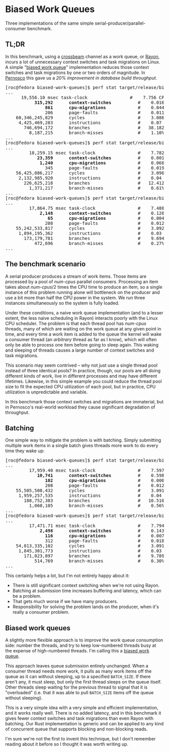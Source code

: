 # Biased Work Queues

Three implementations of the same simple serial-producer/parallel-consumer benchmark.

## TL;DR

In this benchmark, using a [crossbeam](https://docs.rs/crossbeam/0.8.0/crossbeam/) channel as a work queue, or [Rayon](https://docs.rs/rayon/1.5.0/rayon/), incurs a lot of unnecessary context switches and task migrations on Linux. A simple "[biased work queue](https://github.com/rocallahan/biased-work-queues/blob/main/src/biased_work_queue.rs)" implementation reduces those context switches and task migrations by one or two orders of magnitude. In [Pernosco](https://pernos.co) this gave us a *20% improvement in database build throughput*.

<pre>[roc@fedora biased-work-queues]$ perf stat target/release/biased-work-queues crossbeam
...
      19,556.10 msec task-clock                #    7.756 CPUs utilized
           <b>315,292      context-switches</b>          #    0.016 M/sec
               <b>861      cpu-migrations</b>            #    0.044 K/sec
               206      page-faults               #    0.011 K/sec
    60,346,245,829      cycles                    #    3.086 GHz
     4,425,469,283      instructions              #    0.07  insn per cycle
       746,694,172      branches                  #   38.182 M/sec
         8,187,215      branch-misses             #    1.10% of all branches
...
[roc@fedora biased-work-queues]$ perf stat target/release/biased-work-queues rayon
...
         18,259.15 msec task-clock                #    7.782 CPUs utilized
            <b>23,359      context-switches</b>          #    0.001 M/sec
             <b>1,240      cpu-migrations</b>            #    0.068 K/sec
               345      page-faults               #    0.019 K/sec
    56,425,086,217      cycles                    #    3.090 GHz
     2,132,985,920      instructions              #    0.04  insn per cycle
       226,625,218      branches                  #   12.412 M/sec
         1,371,217      branch-misses             #    0.61% of all branches
...
[roc@fedora biased-work-queues]$ perf stat target/release/biased-work-queues crossbeam-biased
...
         17,864.75 msec task-clock                #    7.480 CPUs utilized
             <b>2,148      context-switches</b>          #    0.120 K/sec
                <b>65      cpu-migrations</b>            #    0.004 K/sec
               208      page-faults               #    0.012 K/sec
    55,242,533,817      cycles                    #    3.092 GHz
     1,894,195,362      instructions              #    0.03  insn per cycle
       173,179,781      branches                  #    9.694 M/sec
           472,696      branch-misses             #    0.27% of all branches
...</pre>

## The benchmark scenario

A serial producer produces a stream of work items. Those items are processed by a pool of _num-cpus_ parallel consumers. Processing an item takes about _num-cpus_/2 times the CPU time to produce an item, so a single instance of this problem running alone will bottleneck on the producer and use a bit more than half the CPU power in the system. We run three instances simultaneously so the system is fully loaded.

Under these conditions, a naive work queue implementation (and to a lesser extent, the less naive scheduling in Rayon) interacts poorly with the Linux CPU scheduler. The problem is that each thread pool has _num-cpus_ threads, many of which are waiting on the work queue at any given point in time, and every time a work item is added to the queue the kernel will wake a consumer thread (an *arbitrary* thread as far as I know), which will often only be able to process one item before going to sleep again. This waking and sleeping of threads causes a large number of context switches and task migrations.

This scenario may seem contrived – why not just use a single thread pool instead of three identical pools? In practice, though, our pools are all doing different kinds of work, live in different processes and may have different lifetimes. Likewise, in this simple example you could reduce the thread pool size to fit the expected CPU utilization of each pool, but in practice, CPU utilization is unpredictable and variable.

In this benchmark those context switches and migrations are immaterial, but in Pernosco's real-world workload they cause significant degradation of throughput.

## Batching

One simple way to mitigate the problem is with batching. Simply submitting multiple work items in a single batch gives threads more work to do every time they wake up:

<pre>[roc@fedora biased-work-queues]$ perf stat target/release/biased-work-queues --batch-size 20 crossbeam
...
         17,959.40 msec task-clock                #    7.597 CPUs utilized
            <b>10,741      context-switches</b>          #    0.598 K/sec
               <b>102      cpu-migrations</b>            #    0.006 K/sec
               208      page-faults               #    0.012 K/sec
    55,505,508,432      cycles                    #    3.091 GHz
     1,959,257,535      instructions              #    0.04  insn per cycle
       188,752,383      branches                  #   10.510 M/sec
         1,060,105      branch-misses             #    0.56% of all branches
...
[roc@fedora biased-work-queues]$ perf stat target/release/biased-work-queues --batch-size 20 rayon
...
         17,471.71 msec task-clock                #    7.794 CPUs utilized
             <b>2,498      context-switches</b>          #    0.143 K/sec
               <b>116      cpu-migrations</b>            #    0.007 K/sec
               312      page-faults               #    0.018 K/sec
    54,013,335,102      cycles                    #    3.091 GHz
     1,845,301,773      instructions              #    0.03  insn per cycle
       171,023,897      branches                  #    9.789 M/sec
           514,769      branch-misses             #    0.30% of all branches
...</pre>

This certainly helps a lot, but I'm not entirely happy about it:
* There is still significant context switching when we're not using Rayon.
* Batching at submission time increases buffering and latency, which can be a problem.
* That gets much worse if we have many producers.
* Responsibility for solving the problem lands on the producer, when it's really a consumer problem.

## Biased work queues

A slightly more flexible approach is to improve the work queue consumption side: number the threads, and try to keep low-numbered threads busy at the expense of high-numbered threads. I'm calling this a [biased work queue](https://github.com/rocallahan/biased-work-queues/blob/main/src/biased_work_queue.rs).

This approach leaves queue submission entirely unchanged. When a consumer thread needs more work, it pulls as many work items off the queue as it can without sleeping, up to a specified `BATCH_SIZE`. If there aren't any, it must sleep, but only the first thread sleeps on the queue itself. Other threads sleep waiting for the previous thread to signal that it is "overloaded" (i.e. that it was able to pull `BATCH_SIZE` items off the queue without sleeping).

This is a very simple idea with a very simple and efficient implementation, and it works really well. There is no added latency, and in this benchmark it gives fewer context switches and task migrations than even Rayon with batching. Our Rust implementation is generic and can be applied to any kind of concurrent queue that supports blocking and non-blocking reads.

I'm sure we're not the first to invent this technique, but I don't remember reading about it before so I thought it was worth writing up.
